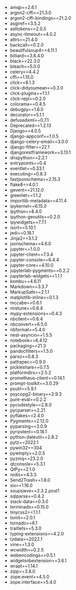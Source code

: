 * amqp==2.6.1
* argon2-cffi==21.3.0
* argon2-cffi-bindings==21.2.0
* asgiref==3.5.2
* asttokens==2.0.5
* async-timeout==4.0.2
* attrs==21.4.0
* backcall==0.2.0
* beautifulsoup4==4.11.1
* billiard==3.6.4.0
* black==22.3.0
* bleach==5.0.0
* celery==4.4.2
* cffi==1.15.0
* click==8.1.3
* click-didyoumean==0.3.0
* click-plugins==1.1.1
* click-repl==0.2.0
* colorama==0.4.5
* debugpy==1.6.0
* decorator==5.1.1
* defusedxml==0.7.1
* Deprecated==1.2.13
* Django==4.0.5
* django-appconf==1.0.5
* django-celery-email==3.0.0
* django-filter==22.1
* djangorestframework==3.13.1
* dnspython==2.2.1
* entrypoints==0.4
* eventlet==0.33.1
* executing==0.8.3
* fastjsonschema==2.15.3
* flake8==4.0.1
* gevent==21.12.0
* greenlet==1.1.2
* importlib-metadata==4.11.4
* ipykernel==6.15.0
* ipython==8.4.0
* ipython-genutils==0.2.0
* ipywidgets==7.7.1
* isort==5.10.1
* jedi==0.18.1
* Jinja2==3.1.2
* jsonschema==4.6.0
* jupyter==1.0.0
* jupyter-client==7.3.4
* jupyter-console==6.4.4
* jupyter-core==4.10.0
* jupyterlab-pygments==0.2.2
* jupyterlab-widgets==1.1.1
* kombu==4.6.11
* Markdown==3.3.7
* MarkupSafe==2.1.1
* matplotlib-inline==0.1.3
* mccabe==0.6.1
* mistune==0.8.4
* mypy-extensions==0.4.3
* nbclient==0.6.4
* nbconvert==6.5.0
* nbformat==5.4.0
* nest-asyncio==1.5.5
* notebook==6.4.12
* packaging==21.3
* pandocfilters==1.5.0
* parso==0.8.3
* pathspec==0.9.0
* pickleshare==0.7.5
* platformdirs==2.5.2
* prometheus-client==0.14.1
* prompt-toolkit==3.0.29
* psutil==5.9.1
* psycopg2-binary==2.9.3
* pure-eval==0.2.2
* pycodestyle==2.8.0
* pycparser==2.21
* pyflakes==2.4.0
* Pygments==2.12.0
* pyparsing==3.0.9
* pyrsistent==0.18.1
* python-dateutil==2.8.2
* pytz==2022.1
* pywin32==304
* pywinpty==2.0.5
* pyzmq==23.2.0
* qtconsole==5.3.1
* QtPy==2.1.0
* redis==4.3.3
* Send2Trash==1.8.0
* six==1.16.0
* soupsieve==2.3.2.post1
* sqlparse==0.4.2
* stack-data==0.3.0
* terminado==0.15.0
* tinycss2==1.1.1
* tomli==2.0.1
* tornado==6.1
* traitlets==5.3.0
* typing-extensions==4.2.0
* tzdata==2022.1
* vine==1.3.0
* wcwidth==0.2.5
* webencodings==0.5.1
* widgetsnbextension==3.6.1
* wrapt==1.14.1
* zipp==3.8.0
* zope.event==4.5.0
* zope.interface==5.4.0

